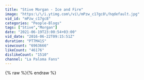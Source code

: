 ```yaml
---
title: "Stive Morgan - Ice and Fire"
image: "https:\/\/i.ytimg.com\/vi\/mPzw_c17gc8\/hqdefault.jpg"
vid_id: "mPzw_c17gc8"
categories: "People-Blogs"
tags: ["Stive","Morgan"]
date: "2021-06-19T23:00:54+03:00"
vid_date: "2016-06-22T09:15:51Z"
duration: "PT7M41S"
viewcount: "6963666"
likeCount: "46176"
dislikeCount: "1510"
channel: "La Paloma Fans"
---
```

{% raw %}{% endraw %}
